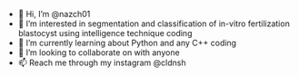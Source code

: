 - 👋 Hi, I’m @nazch01
- 👀 I’m interested in segmentation and classification of in-vitro fertilization blastocyst using intelligence technique coding
- 🌱 I’m currently learning about Python and any C++ coding
- 💞️ I’m looking to collaborate on with anyone
- 📫 Reach me through my instagram @cldnsh

<!---
nazch01/nazch01 is a ✨ special ✨ repository because its `README.md` (this file) appears on your GitHub profile.
You can click the Preview link to take a look at your changes.
--->
